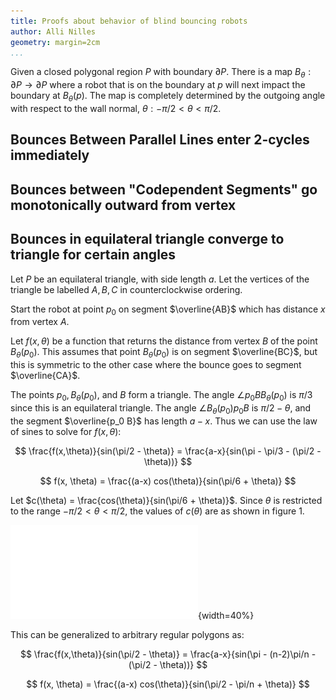 ```yaml
---
title: Proofs about behavior of blind bouncing robots
author: Alli Nilles
geometry: margin=2cm
...
```


Given a closed polygonal region $P$ with boundary $\partial P$. There is a map
$B_\theta : \partial P \to \partial P$ where a robot that is on the boundary at
$p$ will next impact the boundary at $B_\theta(p)$.  The map is completely
determined by the outgoing angle with respect to the wall normal, $\theta :
-\pi/2 < \theta < \pi/2$.

Bounces Between Parallel Lines enter 2-cycles immediately
---------------------------------------------------------

Bounces between "Codependent Segments" go monotonically outward from vertex
---------------------------------------------------------------------------

Bounces in equilateral triangle converge to triangle for certain angles
-----------------------------------------------------------------------

Let $P$ be an equilateral triangle, with side length $a$. Let the vertices of
the triangle be labelled $A, B, C$ in counterclockwise ordering.

Start the robot at point $p_0$ on segment $\overline{AB}$ which has distance $x$
from vertex $A$.

Let $f(x,\theta)$ be a function that returns the distance from vertex $B$ of the
point $B_\theta(p_0)$. This assumes that point $B_\theta(p_0)$ is on segment
$\overline{BC}$, but this is symmetric to the other case where the bounce goes
to segment $\overline{CA}$.

The points $p_0, B_\theta(p_0)$, and $B$ form a triangle. The angle $\angle p_0
B B_\theta (p_0)$ is $\pi/3$ since this is an equilateral triangle. The angle
$\angle B_\theta (p_0) p_0 B$ is $\pi/2 - \theta$, and the segment
$\overline{p_0 B}$ has length $a-x$. Thus we can use the law of sines to solve
for $f(x, \theta)$:

$$ \frac{f(x,\theta)}{sin(\pi/2 - \theta)} = \frac{a-x}{sin(\pi - \pi/3 - (\pi/2 - \theta))} $$

$$ f(x, \theta) = \frac{(a-x) cos(\theta)}{sin(\pi/6 + \theta)} $$

Let $c(\theta) = \frac{cos(\theta)}{sin(\pi/6 + \theta)}$. Since $\theta$ is
restricted to the range $-\pi/2 < \theta < \pi/2$, the values of $c(\theta)$
are as shown in figure 1.

![ctheta.pdf](ctheta.pdf){width=40%}

This can be generalized to arbitrary regular polygons as:

$$ \frac{f(x,\theta)}{sin(\pi/2 - \theta)} = \frac{a-x}{sin(\pi - (n-2)\pi/n -
(\pi/2 - \theta))} $$

$$ f(x, \theta) = \frac{(a-x) cos(\theta)}{sin(\pi/2 - \pi/n + \theta)} $$
